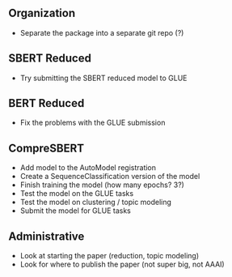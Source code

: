 ## Organization
* Separate the package into a separate git repo (?)

## SBERT Reduced
* Try submitting the SBERT reduced model to GLUE

## BERT Reduced
* Fix the problems with the GLUE submission

## CompreSBERT
* Add model to the AutoModel registration
* Create a SequenceClassification version of the model
* Finish training the model (how many epochs? 3?)
* Test the model on the GLUE tasks
* Test the model on clustering / topic modeling
* Submit the model for GLUE tasks

## Administrative
* Look at starting the paper (reduction, topic modeling)
* Look for where to publish the paper (not super big, not AAAI)
